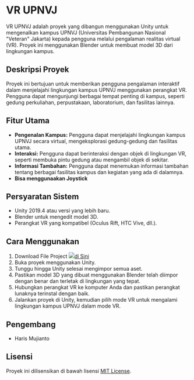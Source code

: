 # VR UPNVJ

VR UPNVJ adalah proyek yang dibangun menggunakan Unity untuk mengenalkan kampus UPNVJ (Universitas Pembangunan Nasional "Veteran" Jakarta) kepada pengguna melalui pengalaman realitas virtual (VR). Proyek ini menggunakan Blender untuk membuat model 3D dari lingkungan kampus.

## Deskripsi Proyek

Proyek ini bertujuan untuk memberikan pengguna pengalaman interaktif dalam menjelajahi lingkungan kampus UPNVJ menggunakan perangkat VR. Pengguna dapat mengunjungi berbagai tempat penting di kampus, seperti gedung perkuliahan, perpustakaan, laboratorium, dan fasilitas lainnya.

## Fitur Utama

- **Pengenalan Kampus:** Pengguna dapat menjelajahi lingkungan kampus UPNVJ secara virtual, mengeksplorasi gedung-gedung dan fasilitas utama.
- **Interaksi:** Pengguna dapat berinteraksi dengan objek di lingkungan VR, seperti membuka pintu gedung atau mengambil objek di sekitar.
- **Informasi Tambahan:** Pengguna dapat menemukan informasi tambahan tentang berbagai fasilitas kampus dan kegiatan yang ada di dalamnya.
- **Bisa menggunaakan Joystick**

## Persyaratan Sistem

- Unity 2019.4 atau versi yang lebih baru.
- Blender untuk mengedit model 3D.
- Perangkat VR yang kompatibel (Oculus Rift, HTC Vive, dll.).

## Cara Menggunakan

1. Download File Project <a href="https://drive.google.com/file/d/1RyjfWxT00R6LsEWYVrcSimRQXvt_4jlj/view?usp=sharing" target="_blank"><img src="https://img.shields.io/badge/Download-Project-blue?style=for-the-badge&logo=google-drive">di Sini</a>
2. Buka proyek menggunakan Unity.
3. Tunggu hingga Unity selesai mengimpor semua aset.
4. Pastikan model 3D yang dibuat menggunakan Blender telah diimpor dengan benar dan terletak di lingkungan yang tepat.
5. Hubungkan perangkat VR ke komputer Anda dan pastikan perangkat lunaknya terinstal dengan baik.
6. Jalankan proyek di Unity, kemudian pilih mode VR untuk mengalami lingkungan kampus UPNVJ dalam mode VR.

## Pengembang

- Haris Mujianto

## Lisensi

Proyek ini dilisensikan di bawah lisensi [MIT License](https://opensource.org/licenses/MIT).
